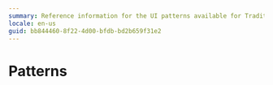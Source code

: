 ```yaml
---
summary: Reference information for the UI patterns available for Traditional Web Apps.
locale: en-us
guid: bb844460-8f22-4d00-bfdb-bd2b659f31e2
---
```


# Patterns
